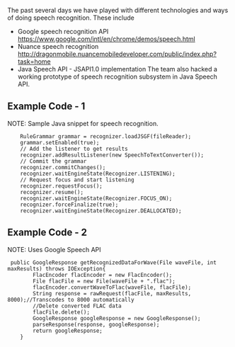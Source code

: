 The past several days we have played with different technologies and ways of doing speech recognition. These include 
* Google speech recognition API https://www.google.com/intl/en/chrome/demos/speech.html
* Nuance speech recognition http://dragonmobile.nuancemobiledeveloper.com/public/index.php?task=home
* Java Speech API - JSAPI1.0 implementation
The team also hacked a working prototype of speech recognition subsystem in Java Speech API.

## Example Code - 1 
NOTE: Sample Java snippet for speech recognition.
```
    RuleGrammar grammar = recognizer.loadJSGF(fileReader);
    grammar.setEnabled(true);
    // Add the listener to get results
    recognizer.addResultListener(new SpeechToTextConverter());
    // Commit the grammar
    recognizer.commitChanges();
    recognizer.waitEngineState(Recognizer.LISTENING);
    // Request focus and start listening
    recognizer.requestFocus();
    recognizer.resume();
    recognizer.waitEngineState(Recognizer.FOCUS_ON);
    recognizer.forceFinalize(true);
    recognizer.waitEngineState(Recognizer.DEALLOCATED);

```

## Example Code - 2 
NOTE: Uses Google Speech API 
```
 public GoogleResponse getRecognizedDataForWave(File waveFile, int maxResults) throws IOException{
        FlacEncoder flacEncoder = new FlacEncoder();
        File flacFile = new File(waveFile + ".flac");
        flacEncoder.convertWaveToFlac(waveFile, flacFile);
        String response = rawRequest(flacFile, maxResults, 8000);//Transcodes to 8000 automatically
        //Delete converted FLAC data
        flacFile.delete();
        GoogleResponse googleResponse = new GoogleResponse();
        parseResponse(response, googleResponse);
        return googleResponse;
    }

```